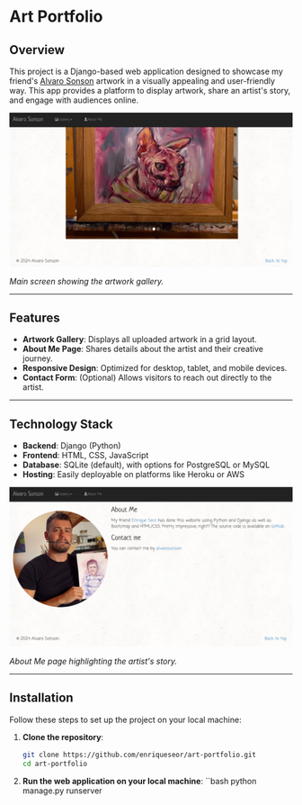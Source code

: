 # Art Portfolio

## Overview
This project is a Django-based web application designed to showcase my friend's [Alvaro Sonson](https://www.instagram.com/alvarosonson) 
artwork in a visually appealing and user-friendly way. This app provides a platform to display artwork, 
share an artist's story, and engage with audiences online.

![Main Screen](./media/main-screen.png)

*Main screen showing the artwork gallery.*


---

## Features
- **Artwork Gallery**: Displays all uploaded artwork in a grid layout.
- **About Me Page**: Shares details about the artist and their creative journey.
- **Responsive Design**: Optimized for desktop, tablet, and mobile devices.
- **Contact Form**: (Optional) Allows visitors to reach out directly to the artist.

---

## Technology Stack
- **Backend**: Django (Python)
- **Frontend**: HTML, CSS, JavaScript
- **Database**: SQLite (default), with options for PostgreSQL or MySQL
- **Hosting**: Easily deployable on platforms like Heroku or AWS

![About Me Screen](./media/about-me-screen.png)

*About Me page highlighting the artist's story.*

---

## Installation

Follow these steps to set up the project on your local machine:

1. **Clone the repository**:
   ```bash
   git clone https://github.com/enriqueseor/art-portfolio.git
   cd art-portfolio

2. **Run the web application on your local machine**:
    ``bash
    python manage.py runserver